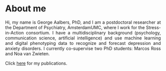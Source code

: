 # About me
<p style="text-align: justify;">
Hi, my name is George Aalbers, PhD, and I am a postdoctoral researcher at the Department of Psychiatry, AmsterdamUMC, where I work for the Stress-in-Action consortium. I have a multidisciplinary background (psychology, communication science, artificial intelligence) and use machine learning and digital phenotyping data to recognize and forecast depression and anxiety disorders. I currently co-supervise two PhD students: Marcos Ross and Noa van Zwieten.
</p>

Click [here](https://scholar.google.com/citations?user=FmEkKZMAAAAJ&hl=en&oi=ao) for my publications.
